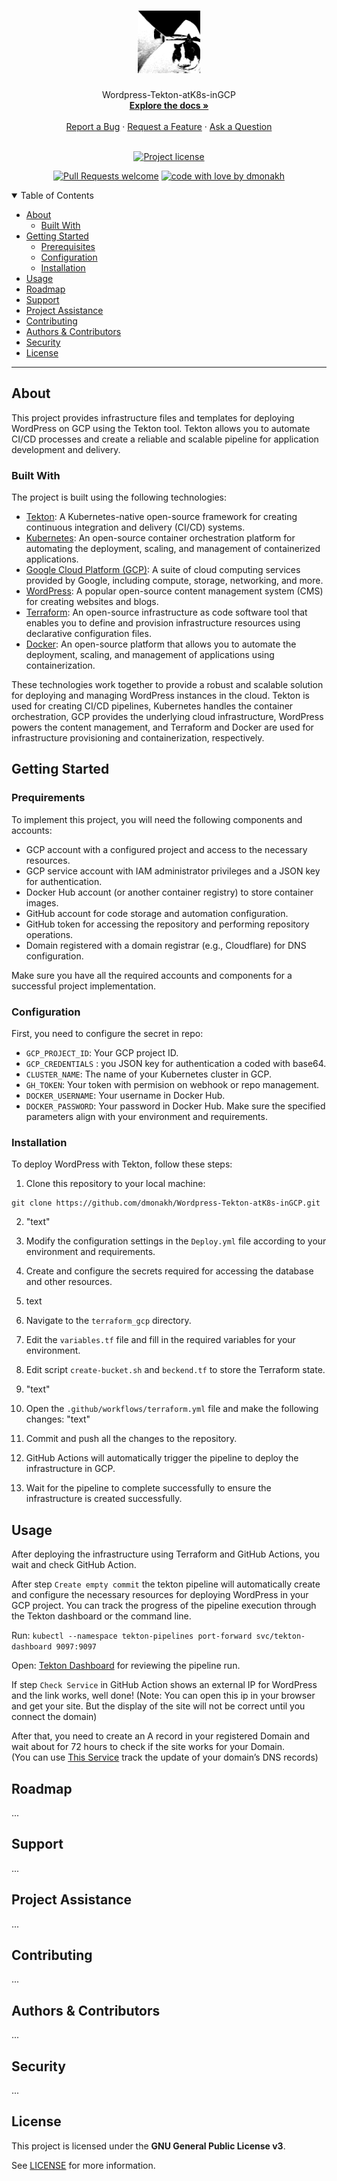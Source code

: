<h1 align="center">
  <a href="https://github.com/dmonakh/Wordpress-Tekton-atK8s-inGCP">
    <img src="docs/images/logo.svg" alt="Logo" width="100" height="100">
  </a>
</h1>

<div align="center">
  Wordpress-Tekton-atK8s-inGCP
  <br />
  <a href="#about"><strong>Explore the docs »</strong></a>
  <br />
  <br />
  <a href="https://github.com/dmonakh/Wordpress-Tekton-atK8s-inGCP/issues/new?assignees=&labels=bug&template=01_BUG_REPORT.md&title=bug%3A+">Report a Bug</a>
  ·
  <a href="https://github.com/dmonakh/Wordpress-Tekton-atK8s-inGCP/issues/new?assignees=&labels=enhancement&template=02_FEATURE_REQUEST.md&title=feat%3A+">Request a Feature</a>
  ·
  <a href="https://github.com/dmonakh/Wordpress-Tekton-atK8s-inGCP/issues/new?assignees=&labels=question&template=04_SUPPORT_QUESTION.md&title=support%3A+">Ask a Question</a>
</div>

<div align="center">
<br />

[![Project license](https://img.shields.io/github/license/dmonakh/Wordpress-Tekton-atK8s-inGCP.svg?style=flat-square)](LICENSE)

[![Pull Requests welcome](https://img.shields.io/badge/PRs-welcome-ff69b4.svg?style=flat-square)](https://github.com/dmonakh/Wordpress-Tekton-atK8s-inGCP/issues?q=is%3Aissue+is%3Aopen+label%3A%22help+wanted%22)
[![code with love by dmonakh](https://img.shields.io/badge/%3C%2F%3E%20with%20%E2%99%A5%20by-dmonakh-ff1414.svg?style=flat-square)](https://github.com/dmonakh)

</div>

<details open="open">
<summary>Table of Contents</summary>

- [About](#about)
  - [Built With](#built-with)
- [Getting Started](#getting-started)
  - [Prerequisites](#prerequisites)
  - [Configuration](#configuration)
  - [Installation](#installation)
- [Usage](#usage)
- [Roadmap](#roadmap)
- [Support](#support)
- [Project Assistance](#project-assistance)
- [Contributing](#contributing)
- [Authors & Contributors](#authors--contributors)
- [Security](#security)
- [License](#license)

</details>

---
## About

This project provides infrastructure files and templates for deploying WordPress on GCP using the Tekton tool. Tekton allows you to automate CI/CD processes and create a reliable and scalable pipeline for application development and delivery.

### Built With

The project is built using the following technologies:

- [Tekton](https://tekton.dev/): A Kubernetes-native open-source framework for creating continuous integration and delivery (CI/CD) systems.
- [Kubernetes](https://kubernetes.io/): An open-source container orchestration platform for automating the deployment, scaling, and management of containerized applications.
- [Google Cloud Platform (GCP)](https://cloud.google.com/): A suite of cloud computing services provided by Google, including compute, storage, networking, and more.
- [WordPress](https://wordpress.org/): A popular open-source content management system (CMS) for creating websites and blogs.
- [Terraform](https://www.terraform.io/): An open-source infrastructure as code software tool that enables you to define and provision infrastructure resources using declarative configuration files.
- [Docker](https://www.docker.com/): An open-source platform that allows you to automate the deployment, scaling, and management of applications using containerization.

These technologies work together to provide a robust and scalable solution for deploying and managing WordPress instances in the cloud. Tekton is used for creating CI/CD pipelines, Kubernetes handles the container orchestration, GCP provides the underlying cloud infrastructure, WordPress powers the content management, and Terraform and Docker are used for infrastructure provisioning and containerization, respectively.

## Getting Started
### Prequirements

To implement this project, you will need the following components and accounts:

- GCP account with a configured project and access to the necessary resources.
- GCP service account with IAM administrator privileges and a JSON key for authentication.
- Docker Hub account (or another container registry) to store container images.
- GitHub account for code storage and automation configuration.
- GitHub token for accessing the repository and performing repository operations.
- Domain registered with a domain registrar (e.g., Cloudflare) for DNS configuration.

Make sure you have all the required accounts and components for a successful project implementation.

### Configuration

First, you need to configure the secret in repo:

- `GCP_PROJECT_ID`: Your GCP project ID.
- `GCP_CREDENTIALS` : you JSON key for authentication a coded with base64.
- `CLUSTER_NAME`: The name of your Kubernetes cluster in GCP.
- `GH_TOKEN`: Your token with permision on webhook or repo management. 
- `DOCKER_USERNAME`: Your username in Docker Hub.
- `DOCKER_PASSWORD`: Your password in Docker Hub.
Make sure the specified parameters align with your environment and requirements.
### Installation

To deploy WordPress with Tekton, follow these steps:

1. Clone this repository to your local machine:

```shell
git clone https://github.com/dmonakh/Wordpress-Tekton-atK8s-inGCP.git
```

2. "text"

3. Modify the configuration settings in the `Deploy.yml` file according to your environment and requirements.

4. Create and configure the secrets required for accessing the database and other resources.

5. text

6. Navigate to the `terraform_gcp` directory.

7. Edit the `variables.tf` file and fill in the required variables for your environment.

8. Edit script `create-bucket.sh` and `beckend.tf` to store the Terraform state.

9. "text"

10. Open the `.github/workflows/terraform.yml` file and make the following changes: "text"

11. Commit and push all the changes to the repository.

12. GitHub Actions will automatically trigger the pipeline to deploy the infrastructure in GCP.

13. Wait for the pipeline to complete successfully to ensure the infrastructure is created successfully.

## Usage

After deploying the infrastructure using Terraform and GitHub Actions, you wait and check GitHub Action.

After step `Create empty commit` the tekton pipeline will automatically create and configure the necessary resources for deploying WordPress in your GCP project. 
You can track the progress of the pipeline execution through the Tekton dashboard or the command line.  

Run: `kubectl --namespace tekton-pipelines port-forward svc/tekton-dashboard 9097:9097`

Open: [Tekton Dashboard](http://127.0.0.1:9097/#/namespaces/default/pipelineruns) for reviewing the pipeline run.

If step `Check Service` in GitHub Action shows an external IP for WordPress and the link works, well done! 
(Note: You can open this ip in your browser and get your site. But the display of the site will not be correct until you connect the domain)

After that, you need to create an A record in your registered Domain and wait about for 72 hours to check if the site works for your Domain.  
(You can use [This Service](https://mxtoolbox.com/SuperTool.aspxto) track the update of your domain’s DNS records)
## Roadmap

...

## Support

...

## Project Assistance

...

## Contributing

...

## Authors & Contributors

...

## Security

...

## License 

This project is licensed under the **GNU General Public License v3**.

See [LICENSE](LICENSE) for more information.